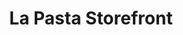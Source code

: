 ---
title: "La Pasta Storefront"
url: /seattle/la-pasta-storefront-35th-avenue-northeast/
shop: deli
---